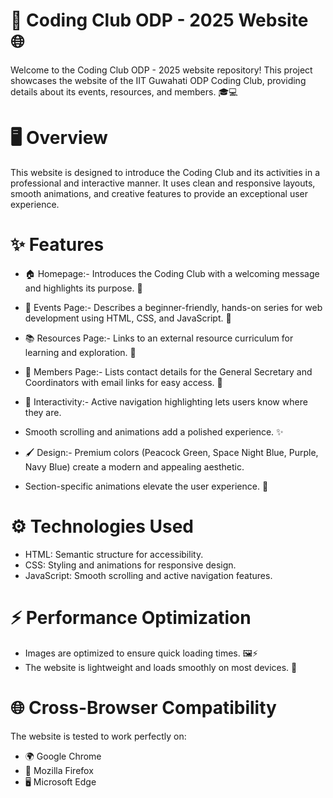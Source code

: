 # 🚀 Coding Club ODP - 2025 Website 🌐
Welcome to the Coding Club ODP - 2025 website repository! This project showcases the website of the IIT Guwahati ODP Coding Club, providing details about its events, resources, and members. 🎓💻

# 🖥️ Overview
This website is designed to introduce the Coding Club and its activities in a professional and interactive manner. It uses clean and responsive layouts, smooth animations, and creative features to provide an exceptional user experience.

# ✨ Features
- 🏠 Homepage:- Introduces the Coding Club with a welcoming message and highlights its purpose. 🤝

- 📅 Events Page:- Describes a beginner-friendly, hands-on series for web development using HTML, CSS, and JavaScript. 📖

- 📚 Resources Page:- Links to an external resource curriculum for learning and exploration. 🔗

- 📇 Members Page:- Lists contact details for the General Secretary and Coordinators with email links for easy access. 💼

- 🎨 Interactivity:- Active navigation highlighting lets users know where they are.
- Smooth scrolling and animations add a polished experience. ✨

- 🖌️ Design:- Premium colors (Peacock Green, Space Night Blue, Purple, Navy Blue) create a modern and appealing aesthetic.
- Section-specific animations elevate the user experience. 🎨
  
# ⚙️ Technologies Used
- HTML: Semantic structure for accessibility.
- CSS: Styling and animations for responsive design.
- JavaScript: Smooth scrolling and active navigation features.

# ⚡ Performance Optimization
- Images are optimized to ensure quick loading times. 🖼️⚡
- The website is lightweight and loads smoothly on most devices. 📱

# 🌐 Cross-Browser Compatibility
The website is tested to work perfectly on:
- 🌍 Google Chrome
- 🦊 Mozilla Firefox
- 🖥️ Microsoft Edge




